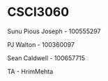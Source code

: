 # CSCI3060
Sunu Pious Joseph - 100555297 

PJ Walton - 100360097

Sean Caldwell - 100657715

TA - HrimMehta
